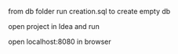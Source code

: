 from db folder run creation.sql to create empty db


open project in Idea and run 


open localhost:8080 in browser
